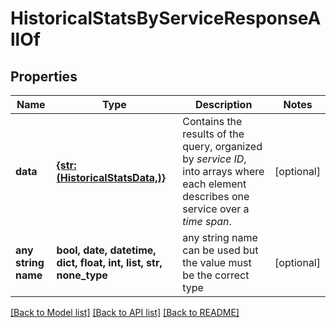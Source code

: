 # HistoricalStatsByServiceResponseAllOf


## Properties
Name | Type | Description | Notes
------------ | ------------- | ------------- | -------------
**data** | [**{str: (HistoricalStatsData,)}**](HistoricalStatsData.md) | Contains the results of the query, organized by *service ID*, into arrays where each element describes one service over a *time span*. | [optional] 
**any string name** | **bool, date, datetime, dict, float, int, list, str, none_type** | any string name can be used but the value must be the correct type | [optional]

[[Back to Model list]](../README.md#documentation-for-models) [[Back to API list]](../README.md#documentation-for-api-endpoints) [[Back to README]](../README.md)


